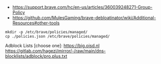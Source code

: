 - https://support.brave.com/hc/en-us/articles/360039248271-Group-Policy
- https://github.com/MulesGaming/brave-debloatinator/wiki/Additional-Resources#other-tools

```
mkdir -p /etc/brave/policies/managed/
cp ./policies.json /etc/brave/policies/managed/
```

Adblock Lists [choose one]:
https://big.oisd.nl
https://gitlab.com/hagezi/mirror/-/raw/main/dns-blocklists/adblock/pro.plus.txt

